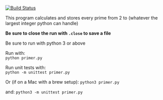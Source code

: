 [![Build Status](https://travis-ci.com/boxoforanmore/PrimeFinder.svg?branch=master)](https://travis-ci.com/boxoforanmore/PrimeFinder)


This program calculates and stores every prime from 2 to (whatever the largest integer python can handle)

**Be sure to close the run with `.close` to save a file**

Be sure to run with python 3 or above

Run with:  
`python primer.py`


Run unit tests with:  
`python -m unittest primer.py`


Or (if on a Mac with a brew setup):
`python3 primer.py`

and:
`python3 -m unittest primer.py`
